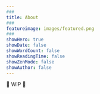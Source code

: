 ```yaml
---
###
title: About
###
featureimage: images/featured.png
###
showHero: true
showDate: false
showWordCount: false
showReadingTime: false
showZenMode: false
showAuthor: false
---
```


🚧 WIP 🚧